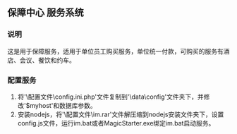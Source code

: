 ## 保障中心 服务系统

### 说明

这是用于保障服务，适用于单位员工购买服务，单位统一付款，可购买的服务有酒店、会议、餐饮和约车。

### 配置服务

1. 将'\配置文件\config.ini.php'文件复制到'\data\config'文件夹下，并修改'$myhost'和数据库参数。
2. 安装nodejs，将'\配置文件\im.rar'文件解压缩到nodejs安装文件夹下，设置config.js文件，运行im.bat或者MagicStarter.exe绑定im.bat启动服务。



